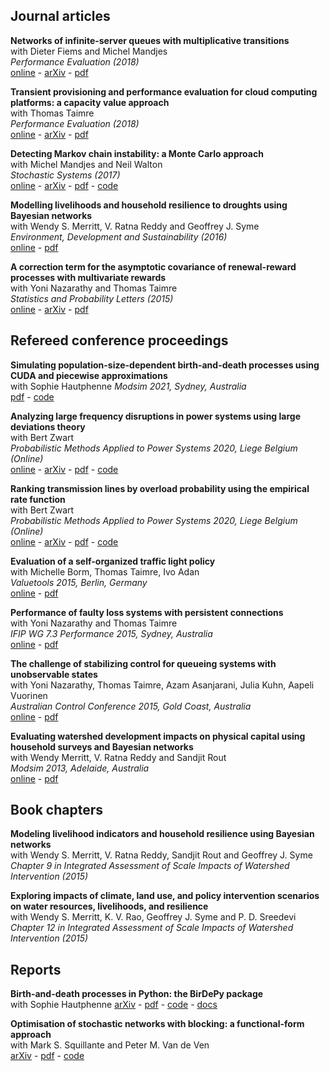 ## Journal articles

**Networks of infinite-server queues with multiplicative transitions**  
with Dieter Fiems and Michel Mandjes  
*Performance Evaluation (2018)*  
[online](https://www.sciencedirect.com/science/article/pii/S0166531617303814) - [arXiv](https://arxiv.org/abs/1711.04384) - [pdf](https://github.com/bpatch/publications/blob/main/FiemsMandjesPatch2018.pdf)

**Transient provisioning and performance evaluation for cloud computing platforms: a capacity value approach**  
with Thomas Taimre  
*Performance Evaluation (2018)*  
[online](https://www.sciencedirect.com/science/article/pii/S016653161730175X) - [arXiv](https://arxiv.org/abs/1612.01845) - [pdf](https://github.com/bpatch/publications/blob/main/PatchTaimre2018.pdf)  

**Detecting Markov chain instability: a Monte Carlo approach**  
with Michel Mandjes and Neil Walton  
*Stochastic Systems (2017)*  
[online](https://pubsonline.informs.org/doi/pdf/10.1287/stsy.2017.0003) - [arXiv](https://arxiv.org/abs/1608.03257) - [pdf](https://github.com/bpatch/publications/blob/main/MandjesPatchWalton2017.pdf) - [code](https://github.com/bpatch/Markov-Chain-Instability)  

**Modelling livelihoods and household resilience to droughts using Bayesian networks**  
with Wendy S. Merritt, V. Ratna Reddy and Geoffrey J. Syme  
*Environment, Development and Sustainability (2016)*  
[online](https://link.springer.com/article/10.1007/s10668-015-9650-1) - [pdf](https://github.com/bpatch/publications/blob/main/Merritt2016_Article_ModellingLivelihoodsAndHouseho.pdf)  

**A correction term for the asymptotic covariance of renewal-reward processes with multivariate rewards**  
with Yoni Nazarathy and Thomas Taimre  
*Statistics and Probability Letters (2015)*  
[online](https://www.sciencedirect.com/science/article/pii/S0167715215000942#) - [arXiv](https://arxiv.org/abs/1408.1530) - [pdf](https://github.com/bpatch/publications/blob/main/PatchNazarathyTaimre2015.pdf)  

## Refereed conference proceedings

**Simulating population-size-dependent birth-and-death processes using CUDA and piecewise approximations**  
with Sophie Hautphenne
*Modsim 2021, Sydney, Australia*  
[pdf](https://github.com/bpatch/publications/blob/main/psdbdp_simulation.pdf) - [code]()  

**Analyzing large frequency disruptions in power systems using large deviations theory**  
with Bert Zwart  
*Probabilistic Methods Applied to Power Systems 2020, Liege Belgium (Online)*  
[online](https://ieeexplore.ieee.org/document/9183551) - [arXiv](https://arxiv.org/abs/2002.12675) - [pdf](https://github.com/bpatch/publications/blob/main/power-system-frequency-disruptions.pdf) - [code](https://github.com/bpatch/power-system-frequency-deviations)  

**Ranking transmission lines by overload probability using the empirical rate function**  
with Bert Zwart  
*Probabilistic Methods Applied to Power Systems 2020, Liege Belgium (Online)*  
[online](https://ieeexplore.ieee.org/document/9183567) - [arXiv](https://arxiv.org/abs/2002.12675) - [pdf](https://github.com/bpatch/publications/blob/main/power-system-tail-rank.pdf) - [code](https://github.com/bpatch/power-system-line-rank)  

**Evaluation of a self-organized traffic light policy**  
with Michelle Borm, Thomas Taimre, Ivo Adan  
*Valuetools 2015, Berlin, Germany*  
[online](https://dl.acm.org/citation.cfm?id=2897437) - [pdf](https://github.com/bpatch/publications/blob/main/Borm2015.pdf)  

**Performance of faulty loss systems with persistent connections**  
with Yoni Nazarathy and Thomas Taimre  
*IFIP WG 7.3 Performance 2015, Sydney, Australia*  
[online](https://dl.acm.org/citation.cfm?id=2825242) - [pdf](https://github.com/bpatch/publications/blob/main/PatchNazarathyTaimre2015.pdf)  

**The challenge of stabilizing control for queueing systems with unobservable states**  
with Yoni Nazarathy, Thomas Taimre, Azam Asanjarani, Julia Kuhn, Aapeli Vuorinen  
*Australian Control Conference 2015, Gold Coast, Australia*  
[online](https://ieeexplore.ieee.org/abstract/document/7361960) - [pdf](https://github.com/bpatch/publications/blob/main/AUCC2015.pdf)  

**Evaluating watershed development impacts on physical capital using household surveys and Bayesian networks**  
with Wendy Merritt, V. Ratna Reddy and Sandjit Rout  
*Modsim 2013, Adelaide, Australia*  
[online](http://www.mssanz.org.au/modsim2013/L16/patch.pdf) - [pdf](https://github.com/bpatch/publications/blob/main/patch_modsim2013.pdf)  

## Book chapters

**Modeling livelihood indicators and household resilience using Bayesian networks**  
with Wendy S. Merritt, V. Ratna Reddy, Sandjit Rout and Geoffrey J. Syme  
*Chapter 9 in Integrated Assessment of Scale Impacts of Watershed Intervention (2015)*  

**Exploring impacts of climate, land use, and policy intervention scenarios on water resources, livelihoods, and resilience**  
with Wendy S. Merritt, K. V. Rao, Geoffrey J. Syme and P. D. Sreedevi  
*Chapter 12 in Integrated Assessment of Scale Impacts of Watershed Intervention (2015)*

## Reports

**Birth-and-death processes in Python: the BirDePy package**  
with Sophie Hautphenne
[arXiv]() - [pdf](https://github.com/bpatch/publications/blob/main/birdepy.pdf) - [code]() - [docs](https://birdepy.github.io/)  

**Optimisation of stochastic networks with blocking: a functional-form approach**  
with Mark S. Squillante and Peter M. Van de Ven  
[arXiv](https://arxiv.org/pdf/1904.05040v2.pdf) - [pdf](https://github.com/bpatch/publications/blob/main/PatchSquillanteVandeVen2019.pdf) - [code](https://github.com/bpatch/stochastic-networks-with-blocking)  

